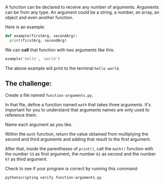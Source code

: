 A function can be declared to receive any number of arguments. Arguments can be from any type. An argument could be a string, a number, an array, an object and even another function.

Here is an example:

```py
def example(firstArg, secondArg):
  print(firstArg, secondArg)
```

We can **call** that function with two arguments like this:

```py
example('hello', 'world')
```

The above example will print to the terminal `hello world`.

## The challenge:

Create a file named `function-arguments.py`.

In that file, define a function named `math` that takes three arguments. It's important for you to understand that arguments names are only used to reference them.

Name each argument as you like.

Within the `math` function, return the value obtained from multiplying the second and third arguments and adding that result to the first argument.

After that, inside the parentheses of `print()`, call the `math()` function with the number `53` as first argument, the number `61` as second and the number `67` as third argument.

Check to see if your program is correct by running this command:

```bash
pythonscripting verify function-arguments.py
```
